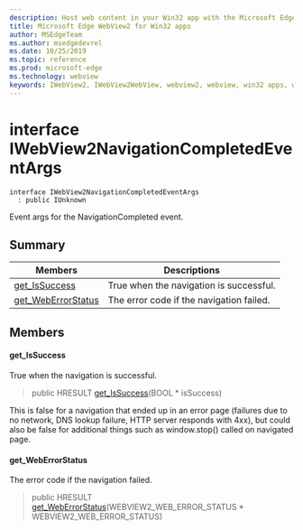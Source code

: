 ```yaml
---
description: Host web content in your Win32 app with the Microsoft Edge WebView2 control
title: Microsoft Edge WebView2 for Win32 apps
author: MSEdgeTeam
ms.author: msedgedevrel
ms.date: 10/25/2019
ms.topic: reference
ms.prod: microsoft-edge
ms.technology: webview
keywords: IWebView2, IWebView2WebView, webview2, webview, win32 apps, win32, edge
---
```


# interface IWebView2NavigationCompletedEventArgs 

```
interface IWebView2NavigationCompletedEventArgs
  : public IUnknown
```

Event args for the NavigationCompleted event.

## Summary

 Members                        | Descriptions
--------------------------------|---------------------------------------------
[get_IsSuccess](#get_issuccess) | True when the navigation is successful.
[get_WebErrorStatus](#get_weberrorstatus) | The error code if the navigation failed.

## Members

#### get_IsSuccess 

True when the navigation is successful.

> public HRESULT [get_IsSuccess](#interface_i_web_view2_navigation_completed_event_args_1ad1edfa774baabbf867751faf835a0a1e)(BOOL * isSuccess)

This is false for a navigation that ended up in an error page (failures due to no network, DNS lookup failure, HTTP server responds with 4xx), but could also be false for additional things such as window.stop() called on navigated page.

#### get_WebErrorStatus 

The error code if the navigation failed.

> public HRESULT [get_WebErrorStatus](#interface_i_web_view2_navigation_completed_event_args_1a2be7407d4445775ed3b954c50abe68ef)(WEBVIEW2_WEB_ERROR_STATUS * WEBVIEW2_WEB_ERROR_STATUS)

